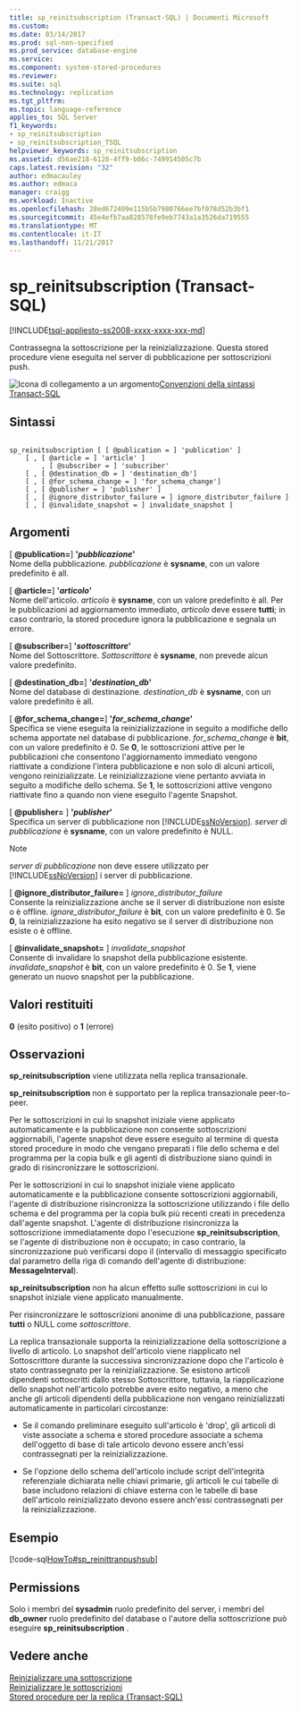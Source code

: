 ```yaml
---
title: sp_reinitsubscription (Transact-SQL) | Documenti Microsoft
ms.custom: 
ms.date: 03/14/2017
ms.prod: sql-non-specified
ms.prod_service: database-engine
ms.service: 
ms.component: system-stored-procedures
ms.reviewer: 
ms.suite: sql
ms.technology: replication
ms.tgt_pltfrm: 
ms.topic: language-reference
applies_to: SQL Server
f1_keywords:
- sp_reinitsubscription
- sp_reinitsubscription_TSQL
helpviewer_keywords: sp_reinitsubscription
ms.assetid: d56ae218-6128-4ff9-b06c-749914505c7b
caps.latest.revision: "32"
author: edmacauley
ms.author: edmaca
manager: craigg
ms.workload: Inactive
ms.openlocfilehash: 28ed672409e115b5b7980766ee7bf078d52b3bf1
ms.sourcegitcommit: 45e4efb7aa828578fe9eb7743a1a3526da719555
ms.translationtype: MT
ms.contentlocale: it-IT
ms.lasthandoff: 11/21/2017
---
```

# <a name="spreinitsubscription-transact-sql"></a>sp_reinitsubscription (Transact-SQL)
[!INCLUDE[tsql-appliesto-ss2008-xxxx-xxxx-xxx-md](../../includes/tsql-appliesto-ss2008-xxxx-xxxx-xxx-md.md)]

  Contrassegna la sottoscrizione per la reinizializzazione. Questa stored procedure viene eseguita nel server di pubblicazione per sottoscrizioni push.  
  
 ![Icona di collegamento a un argomento](../../database-engine/configure-windows/media/topic-link.gif "Icona di collegamento a un argomento")[Convenzioni della sintassi Transact-SQL](../../t-sql/language-elements/transact-sql-syntax-conventions-transact-sql.md)  
  
## <a name="syntax"></a>Sintassi  
  
```  
  
sp_reinitsubscription [ [ @publication = ] 'publication' ]  
    [ , [ @article = ] 'article' ]  
        , [ @subscriber = ] 'subscriber'  
    [ , [ @destination_db = ] 'destination_db']  
    [ , [ @for_schema_change = ] 'for_schema_change']  
    [ , [ @publisher = ] 'publisher' ]  
    [ , [ @ignore_distributor_failure = ] ignore_distributor_failure ]   
    [ , [ @invalidate_snapshot = ] invalidate_snapshot ]  
```  
  
## <a name="arguments"></a>Argomenti  
 [  **@publication=**] **'***pubblicazione***'**  
 Nome della pubblicazione. *pubblicazione* è **sysname**, con un valore predefinito è all.  
  
 [  **@article=**] **'***articolo***'**  
 Nome dell'articolo. *articolo* è **sysname**, con un valore predefinito è all. Per le pubblicazioni ad aggiornamento immediato, *articolo* deve essere **tutti**; in caso contrario, la stored procedure ignora la pubblicazione e segnala un errore.  
  
 [  **@subscriber=**] **'***sottoscrittore***'**  
 Nome del Sottoscrittore. *Sottoscrittore* è **sysname**, non prevede alcun valore predefinito.  
  
 [  **@destination_db=**] **'***destination_db***'**  
 Nome del database di destinazione. *destination_db* è **sysname**, con un valore predefinito è all.  
  
 [  **@for_schema_change=**] **'***for_schema_change***'**  
 Specifica se viene eseguita la reinizializzazione in seguito a modifiche dello schema apportate nel database di pubblicazione. *for_schema_change* è **bit**, con un valore predefinito è 0. Se **0**, le sottoscrizioni attive per le pubblicazioni che consentono l'aggiornamento immediato vengono riattivate a condizione l'intera pubblicazione e non solo di alcuni articoli, vengono reinizializzate. Le reinizializzazione viene pertanto avviata in seguito a modifiche dello schema. Se **1**, le sottoscrizioni attive vengono riattivate fino a quando non viene eseguito l'agente Snapshot.  
  
 [  **@publisher=** ] **'***publisher***'**  
 Specifica un server di pubblicazione non [!INCLUDE[ssNoVersion](../../includes/ssnoversion-md.md)]. *server di pubblicazione* è **sysname**, con un valore predefinito è NULL.  
  
> [!NOTE]  
>  *server di pubblicazione* non deve essere utilizzato per [!INCLUDE[ssNoVersion](../../includes/ssnoversion-md.md)] i server di pubblicazione.  
  
 [  **@ignore_distributor_failure=** ] *ignore_distributor_failure*  
 Consente la reinizializzazione anche se il server di distribuzione non esiste o è offline. *ignore_distributor_failure* è **bit**, con un valore predefinito è 0. Se **0**, la reinizializzazione ha esito negativo se il server di distribuzione non esiste o è offline.  
  
 [  **@invalidate_snapshot=** ] *invalidate_snapshot*  
 Consente di invalidare lo snapshot della pubblicazione esistente. *invalidate_snapshot* è **bit**, con un valore predefinito è 0. Se **1**, viene generato un nuovo snapshot per la pubblicazione.  
  
## <a name="return-code-values"></a>Valori restituiti  
 **0** (esito positivo) o **1** (errore)  
  
## <a name="remarks"></a>Osservazioni  
 **sp_reinitsubscription** viene utilizzata nella replica transazionale.  
  
 **sp_reinitsubscription** non è supportato per la replica transazionale peer-to-peer.  
  
 Per le sottoscrizioni in cui lo snapshot iniziale viene applicato automaticamente e la pubblicazione non consente sottoscrizioni aggiornabili, l'agente snapshot deve essere eseguito al termine di questa stored procedure in modo che vengano preparati i file dello schema e del programma per la copia bulk e gli agenti di distribuzione siano quindi in grado di risincronizzare le sottoscrizioni.  
  
 Per le sottoscrizioni in cui lo snapshot iniziale viene applicato automaticamente e la pubblicazione consente sottoscrizioni aggiornabili, l'agente di distribuzione risincronizza la sottoscrizione utilizzando i file dello schema e del programma per la copia bulk più recenti creati in precedenza dall'agente snapshot. L'agente di distribuzione risincronizza la sottoscrizione immediatamente dopo l'esecuzione **sp_reinitsubscription**, se l'agente di distribuzione non è occupato; in caso contrario, la sincronizzazione può verificarsi dopo il (intervallo di messaggio specificato dal parametro della riga di comando dell'agente di distribuzione: **MessageInterval**).  
  
 **sp_reinitsubscription** non ha alcun effetto sulle sottoscrizioni in cui lo snapshot iniziale viene applicato manualmente.  
  
 Per risincronizzare le sottoscrizioni anonime di una pubblicazione, passare **tutti** o NULL come *sottoscrittore*.  
  
 La replica transazionale supporta la reinizializzazione della sottoscrizione a livello di articolo. Lo snapshot dell'articolo viene riapplicato nel Sottoscrittore durante la successiva sincronizzazione dopo che l'articolo è stato contrassegnato per la reinizializzazione. Se esistono articoli dipendenti sottoscritti dallo stesso Sottoscrittore, tuttavia, la riapplicazione dello snapshot nell'articolo potrebbe avere esito negativo, a meno che anche gli articoli dipendenti della pubblicazione non vengano reinizializzati automaticamente in particolari circostanze:  
  
-   Se il comando preliminare eseguito sull'articolo è 'drop', gli articoli di viste associate a schema e stored procedure associate a schema dell'oggetto di base di tale articolo devono essere anch'essi contrassegnati per la reinizializzazione.  
  
-   Se l'opzione dello schema dell'articolo include script dell'integrità referenziale dichiarata nelle chiavi primarie, gli articoli le cui tabelle di base includono relazioni di chiave esterna con le tabelle di base dell'articolo reinizializzato devono essere anch'essi contrassegnati per la reinizializzazione.  
  
## <a name="example"></a>Esempio  
 [!code-sql[HowTo#sp_reinittranpushsub](../../relational-databases/replication/codesnippet/tsql/sp-reinitsubscription-tr_1.sql)]  
  
## <a name="permissions"></a>Permissions  
 Solo i membri del **sysadmin** ruolo predefinito del server, i membri del **db_owner** ruolo predefinito del database o l'autore della sottoscrizione può eseguire **sp_reinitsubscription** .  
  
## <a name="see-also"></a>Vedere anche  
 [Reinizializzare una sottoscrizione](../../relational-databases/replication/reinitialize-a-subscription.md)   
 [Reinizializzare le sottoscrizioni](../../relational-databases/replication/reinitialize-subscriptions.md)   
 [Stored procedure per la replica &#40;Transact-SQL&#41;](../../relational-databases/system-stored-procedures/replication-stored-procedures-transact-sql.md)  
  
  
